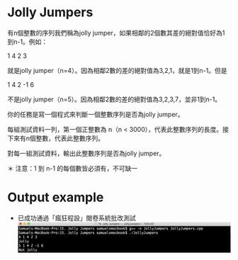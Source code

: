 # Jolly Jumpers 

有n個整數的序列我們稱為jolly jumper，如果相鄰的2個數其差的絕對值恰好為1到n-1。例如：

1 4 2 3

就是jolly jumper（n=4）。因為相鄰2數的差的絕對值為3,2,1，就是1到n-1。但是

1 4 2 -1 6 

不是jolly jumper（n=5）。因為相鄰2數的差的絕對值為3,2,3,7，並非1到n-1。

你的任務是寫一個程式來判斷一個整數序列是否為jolly jumper。 

每組測試資料一列，第一個正整數為 n（n < 3000），代表此整數序列的長度。接下來有n個整數，代表此整數序列。 

對每一組測試資料，輸出此整數序列是否為jolly jumper。 

＊ 注意：1 到 n-1 的每個數皆必須有，不可缺一

# Output example
* 已成功通過「瘋狂程設」閱卷系統批改測試 
![image](https://github.com/Samuelchi861008/CPE-JollyJumpers_10038/blob/master/結果.png)
